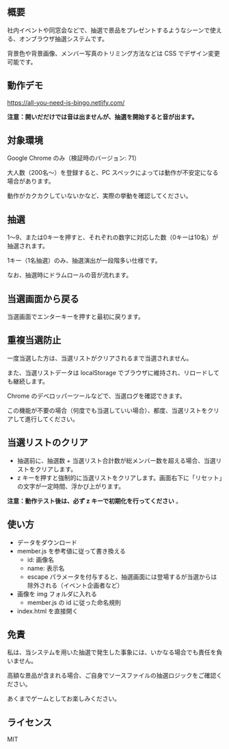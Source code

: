 ## 概要

社内イベントや同窓会などで、抽選で景品をプレゼントするようなシーンで使える、オンブラウザ抽選システムです。

背景色や背景画像、メンバー写真のトリミング方法などは CSS でデザイン変更可能です。

## 動作デモ

https://all-you-need-is-bingo.netlify.com/

**注意：開いだだけでは音は出ませんが、抽選を開始すると音が出ます。**

## 対象環境

Google Chrome のみ（検証時のバージョン: 71）

大人数（200名〜）を登録すると、PC スペックによっては動作が不安定になる場合があります。

動作がカクカクしていないかなど、実際の挙動を確認してください。

## 抽選

1〜9、または0キーを押すと、それぞれの数字に対応した数（0キーは10名）が抽選されます。

1キー（1名抽選）のみ、抽選演出が一段階多い仕様です。

なお、抽選時にドラムロールの音が流れます。

## 当選画面から戻る

当選画面でエンターキーを押すと最初に戻ります。

## 重複当選防止

一度当選した方は、当選リストがクリアされるまで当選されません。

また、当選リストデータは localStorage でブラウザに維持され、リロードしても継続します。

Chrome のデベロッパーツールなどで、当選ログを確認できます。

この機能が不要の場合（何度でも当選していい場合）、都度、当選リストをクリアして進行してください。

## 当選リストのクリア

- 抽選前に、抽選数 + 当選リスト合計数が総メンバー数を超える場合、当選リストをクリアします。
- z キーを押すと強制的に当選リストをクリアします。画面右下に「リセット」の文字が一定時間、浮かび上がります。

**注意：動作テスト後は、必ず z キーで初期化を行ってください** 。

## 使い方

- データをダウンロード
- member.js を参考値に従って書き換える
  - id: 画像名
  - name: 表示名
  - escape パラメータを付与すると、抽選画面には登場するが当選からは除外される（イベント企画者など）
- 画像を img フォルダに入れる
  - member.js の id に従った命名規則
- index.html を直接開く

## 免責

私は、当システムを用いた抽選で発生した事象には、いかなる場合でも責任を負いません。

高額な景品が含まれる場合、ご自身でソースファイルの抽選ロジックをご確認ください。

あくまでゲームとしてお楽しみください。

## ライセンス

MIT
